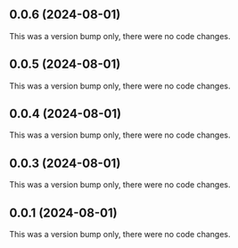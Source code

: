 ## 0.0.6 (2024-08-01)

This was a version bump only, there were no code changes.

## 0.0.5 (2024-08-01)

This was a version bump only, there were no code changes.

## 0.0.4 (2024-08-01)

This was a version bump only, there were no code changes.

## 0.0.3 (2024-08-01)

This was a version bump only, there were no code changes.

## 0.0.1 (2024-08-01)

This was a version bump only, there were no code changes.